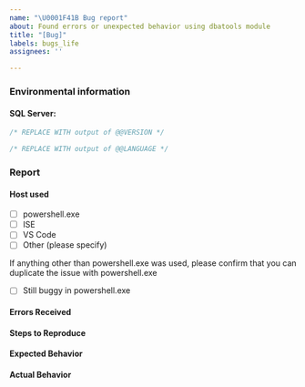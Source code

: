 ```yaml
---
name: "\U0001F41B Bug report"
about: Found errors or unexpected behavior using dbatools module
title: "[Bug]"
labels: bugs_life
assignees: ''

---
```


<!--
🚨🚨🚨🚨🚨🚨🚨🚨🚨🚨
The core team may close bug reports that do not follow our provided template.

The information we ask for helps to better troubleshoot the report. We release frequently and often, this information helps to resolve the issue more efficiently.
-->

### Environmental information

<!--
🚨🚨🚨🚨🚨🚨🚨🚨🚨🚨
Please provide the output of the below script
```powershell
[pscustomobject]@{
>> 'PowerShell Version' = $PSVersionTable.PSVersion.ToString()
>> 'dbatools latest installed' = (Get-InstalledModule -Name dbatools).Version
>> 'Culture of OS' = (Get-Culture)
>> } | fl -force
```
-->

#### SQL Server:

```sql
/* REPLACE WITH output of @@VERSION */
```

```sql
/* REPLACE WITH output of @@LANGUAGE */
```

### Report

<!--
Things to consider:
- Errors received are not related to permissions?
- Have you tried the same command using powershell.exe instead of a hosted powershell instance like ISE or VS Code?
- If this refers to Copy-DbaDatabase can you replace the problem with Backup-DbaDatabase and Restore-DbaDatabase?
- Copy-DbaDatabase will not work in every environment and every situation. Instead, we try to ensure Backup & Restore work in your environment.
-->


#### Host used

- [ ] powershell.exe
- [ ] ISE
- [ ] VS Code
- [ ] Other (please specify)

If anything other than powershell.exe was used, please confirm that you can duplicate the issue with powershell.exe

- [ ] Still buggy in powershell.exe

#### Errors Received

<!--
🚨🚨🚨🚨🚨🚨🚨🚨🚨🚨
Provide the full error stack, you can obtain this by duplicating the error and then immediately running this command: `$error[0] | select *`
-->

#### Steps to Reproduce

<!--
If you have confirmed this issue can be reproduced, please provide the exact steps (T-SQL, PowerShell, ext)
-->

#### Expected Behavior

<!--
What did you expect to happen?
-->

#### Actual Behavior

<!--
What happened?
-->
